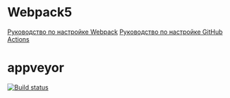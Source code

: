 # Webpack5

[Руководство по настройке Webpack](https://webpack.js.org/guides/)
[Руководство по настройке GitHub Actions](https://docs.github.com/en/actions/quickstart)


<!-- # Github Actions:
![CI](https://github.com/Volivanmail/hj_2_dom_game/) -->
<!-- # Github-pages:
https://Volivanmail.github.io/hj_2_dom_game/ -->

# appveyor

[![Build status](https://ci.appveyor.com/api/projects/status/97at3sckkf93miaj?svg=true)](https://ci.appveyor.com/project/Volivanmail/ahj-2-dom-game)


